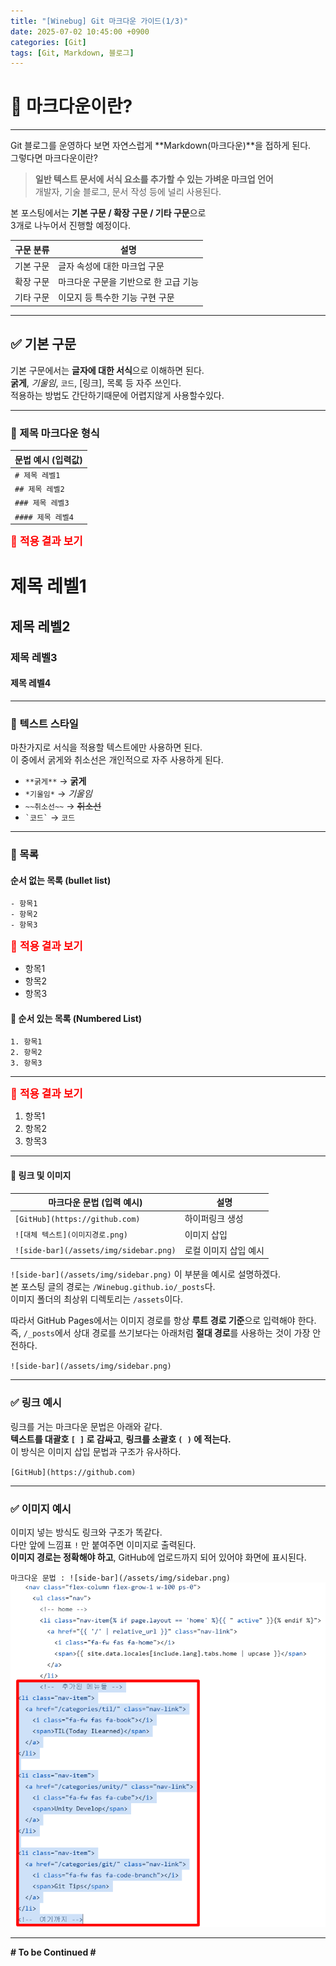 ```yaml
---
title: "[Winebug] Git 마크다운 가이드(1/3)"
date: 2025-07-02 10:45:00 +0900
categories: [Git]
tags: [Git, Markdown, 블로그]
---
```


# 🎈 마크다운이란?  
---

Git 블로그를 운영하다 보면 자연스럽게 **Markdown(마크다운)**을 접하게 된다.  
그렇다면 마크다운이란?

> **일반 텍스트 문서에 서식 요소를 추가할 수 있는 가벼운 마크업 언어**  
> 개발자, 기술 블로그, 문서 작성 등에 널리 사용된다.

본 포스팅에서는 **기본 구문 / 확장 구문 / 기타 구문**으로<br>
3개로 나누어서 진행할 예정이다.

| 구문 분류   | 설명                                   |
|-------------|----------------------------------------|
| 기본 구문   | 글자 속성에 대한 마크업 구문           |
| 확장 구문   | 마크다운 구문을 기반으로 한 고급 기능   |
| 기타 구문   | 이모지 등 특수한 기능 구현 구문         |

---

## ✅ 기본 구문  

기본 구문에서는 **글자에 대한 서식**으로 이해하면 된다.<br>
**굵게**, *기울임*, `코드`, [링크], 목록 등 자주 쓰인다.<br>
적용하는 방법도 간단하기때문에 어렵지않게 사용할수있다.<br>

---

### 📌 제목 마크다운 형식


| 문법 예시 (입력값) |
|--------------------|
| `# 제목 레벨1`      |
| `## 제목 레벨2`     |
| `### 제목 레벨3`    |
| `#### 제목 레벨4`   |


<span style="color:red; font-size:1.2em; font-weight:bold;">📌 적용 결과 보기</span>
# 제목 레벨1  
## 제목 레벨2  
### 제목 레벨3  
#### 제목 레벨4

---

### 📌 텍스트 스타일

마찬가지로 서식을 적용할 텍스트에만 사용하면 된다.<br>
이 중에서 굵게와 취소선은 개인적으로 자주 사용하게 된다.<br>

- `**굵게**` → **굵게**  
- `*기울임*` → *기울임*  
- `~~취소선~~` → ~~취소선~~  
- `` `코드` `` → `코드`

---

### 📌 목록

#### 순서 없는 목록 (bullet list)
```
- 항목1
- 항목2
- 항목3
```

<span style="color:red; font-size:1.2em; font-weight:bold;">📌 적용 결과 보기</span>
- 항목1
- 항목2
- 항목3
#### 🔢 순서 있는 목록 (Numbered List)
```
1. 항목1
2. 항목2
3. 항목3
```
---
<span style="color:red; font-size:1.2em; font-weight:bold;">📌 적용 결과 보기</span>
1. 항목1
2. 항목2
3. 항목3

---

#### 🔗 링크 및 이미지

| 마크다운 문법 (입력 예시)                  | 설명                     |
|-------------------------------------------|--------------------------|
| `[GitHub](https://github.com)`            | 하이퍼링크 생성          |
| `![대체 텍스트](이미지경로.png)`          | 이미지 삽입              |
| `![side-bar](/assets/img/sidebar.png)`    | 로컬 이미지 삽입 예시    |

`![side-bar](/assets/img/sidebar.png)` 이 부분을 예시로 설명하겠다.  
본 포스팅 글의 경로는 `/Winebug.github.io/_posts`다.  
이미지 폴더의 최상위 디렉토리는 `/assets`이다.

따라서 GitHub Pages에서는 이미지 경로를 항상 **루트 경로 기준**으로 입력해야 한다.  
즉, `/_posts`에서 상대 경로를 쓰기보다는 아래처럼 **절대 경로**를 사용하는 것이 가장 안전하다.<br>

`![side-bar](/assets/img/sidebar.png)`

---

### ✅ 링크 예시

링크를 거는 마크다운 문법은 아래와 같다.  
**텍스트를 대괄호 `[ ]` 로 감싸고**, **링크를 소괄호 `( )` 에 적는다.**  
이 방식은 이미지 삽입 문법과 구조가 유사하다.

`[GitHub](https://github.com)`

---

### ✅ 이미지 예시

이미지 넣는 방식도 링크와 구조가 똑같다.  
다만 앞에 느낌표 `!` 만 붙여주면 이미지로 출력된다.  
**이미지 경로는 정확해야 하고**, GitHub에 업로드까지 되어 있어야 화면에 표시된다.

`마크다운 문법 : ![side-bar](/assets/img/sidebar.png)`  
![side-bar](/assets/img/sidebar.png)

---

**# To be Continued #**

